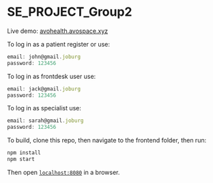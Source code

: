 # SE_PROJECT_Group2


Live demo: [avohealth.avospace.xyz](http://avohealth.avospace.xyz)

To log in as a patient register or use:
```javascript
email: john@gmail.joburg
password: 123456
```

To log in as frontdesk user use:
```javascript
email: jack@gmail.joburg
password: 123456
```

To log in as specialist use:
```javascript
email: sarah@gmail.joburg
password: 123456
```

To build, clone this repo, then navigate to the frontend folder, then run:

```javascript
npm install
npm start
```

Then open [`localhost:8080`](http://localhost:8080) in a browser.
